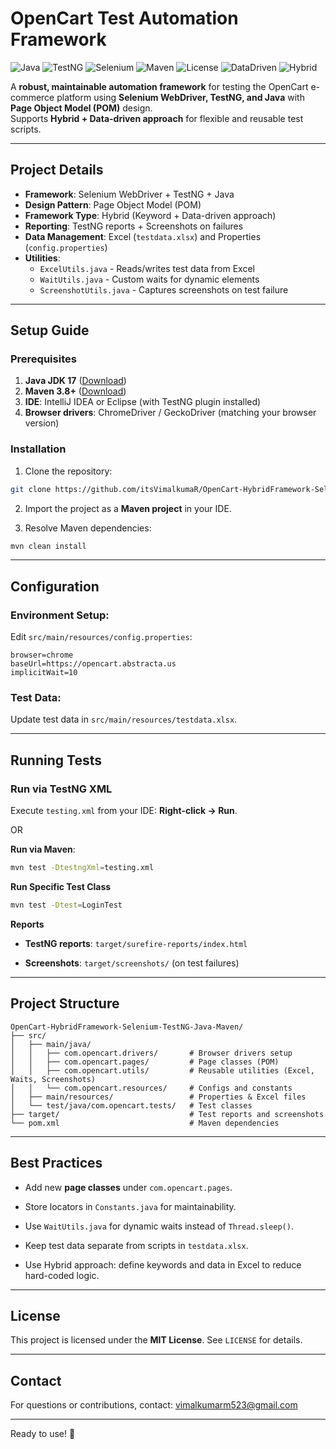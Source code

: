 # OpenCart Test Automation Framework

![Java](https://img.shields.io/badge/Java-17-blue)
![TestNG](https://img.shields.io/badge/TestNG-7.6-red)
![Selenium](https://img.shields.io/badge/Selenium-4.0-green)
![Maven](https://img.shields.io/badge/Maven-3.8-orange)
![License](https://img.shields.io/badge/License-MIT-yellow)
![DataDriven](https://img.shields.io/badge/Data-Driven-ff69b4)
![Hybrid](https://img.shields.io/badge/Framework-Hybrid-blueviolet)

A **robust, maintainable automation framework** for testing the OpenCart e-commerce platform using **Selenium WebDriver, TestNG, and Java** with **Page Object Model (POM)** design.  
Supports **Hybrid + Data-driven approach** for flexible and reusable test scripts.

---

## Project Details

- **Framework**: Selenium WebDriver + TestNG + Java  
- **Design Pattern**: Page Object Model (POM)  
- **Framework Type**: Hybrid (Keyword + Data-driven approach)  
- **Reporting**: TestNG reports + Screenshots on failures  
- **Data Management**: Excel (`testdata.xlsx`) and Properties (`config.properties`)  
- **Utilities**:  
  - `ExcelUtils.java` - Reads/writes test data from Excel  
  - `WaitUtils.java` - Custom waits for dynamic elements  
  - `ScreenshotUtils.java` - Captures screenshots on test failure  

---

## Setup Guide

### Prerequisites

1. **Java JDK 17** ([Download](https://www.oracle.com/java/technologies/javase/jdk17-archive-downloads.html))  
2. **Maven 3.8+** ([Download](https://maven.apache.org/download.cgi))  
3. **IDE**: IntelliJ IDEA or Eclipse (with TestNG plugin installed)  
4. **Browser drivers**: ChromeDriver / GeckoDriver (matching your browser version)  

### Installation
1. Clone the repository:

```bash
git clone https://github.com/itsVimalkumaR/OpenCart-HybridFramework-Selenium-TestNG-Java-Maven.git
```
   
2. Import the project as a **Maven project** in your IDE.

3. Resolve Maven dependencies:

```bash
mvn clean install
```

---

## Configuration

### Environment Setup:

Edit `src/main/resources/config.properties`:

```properties
browser=chrome
baseUrl=https://opencart.abstracta.us
implicitWait=10
```

### Test Data:

Update test data in `src/main/resources/testdata.xlsx`.

---

## Running Tests

### Run via TestNG XML

Execute `testing.xml` from your IDE: **Right-click → Run**.

OR 

**Run via Maven**:

```bash
mvn test -DtestngXml=testing.xml
```

**Run Specific Test Class**

```bash
mvn test -Dtest=LoginTest
```

**Reports**

- **TestNG reports**: `target/surefire-reports/index.html`

- **Screenshots**: `target/screenshots/` (on test failures)

---

## Project Structure

```text
OpenCart-HybridFramework-Selenium-TestNG-Java-Maven/
├── src/
│   ├── main/java/
│   │   ├── com.opencart.drivers/       # Browser drivers setup
│   │   ├── com.opencart.pages/         # Page classes (POM)
│   │   ├── com.opencart.utils/         # Reusable utilities (Excel, Waits, Screenshots)
│   │   └── com.opencart.resources/     # Configs and constants
│   ├── main/resources/                 # Properties & Excel files
│   └── test/java/com.opencart.tests/   # Test classes
├── target/                             # Test reports and screenshots
└── pom.xml                             # Maven dependencies
```

---

## Best Practices

- Add new **page classes** under `com.opencart.pages`.

- Store locators in `Constants.java` for maintainability.

- Use `WaitUtils.java` for dynamic waits instead of `Thread.sleep()`.

- Keep test data separate from scripts in `testdata.xlsx`.

- Use Hybrid approach: define keywords and data in Excel to reduce hard-coded logic.

---

## License

This project is licensed under the **MIT License**. See `LICENSE` for details.

---

## Contact

For questions or contributions, contact: vimalkumarm523@gmail.com

---

Ready to use! 🚀
